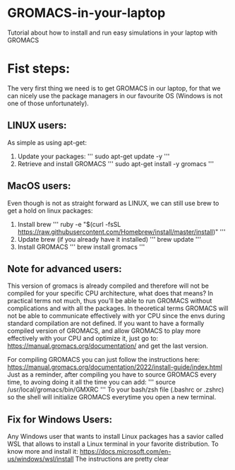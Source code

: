 # GROMACS-in-your-laptop
Tutorial about how to install and run easy simulations in your laptop with GROMACS

# Fist steps:

The very first thing we need is to get GROMACS in our laptop, for that we can nicely use the package managers in our favourite OS (Windows is not one of those unfortunately).

## LINUX users:
As simple as using apt-get:
1. Update your packages:
'''
sudo apt-get update -y
'''
2. Retrieve and install GROMACS
'''
sudo apt-get install -y gromacs
'''

## MacOS users:
Even though is not as straight forward as LINUX, we can still use brew to get a hold on linux packages:
1. Install brew
'''
ruby -e "$(curl -fsSL https://raw.githubusercontent.com/Homebrew/install/master/install)"
'''
2. Update brew (if you already have it installed)
'''
brew update
'''
3. Install GROMACS
'''
brew install gromacs
'''

## Note for advanced users:
This version of gromacs is already compiled and therefore will not be compiled for your specific CPU architecture, what does that means? In practical terms not much, thus you'll be able to run GROMACS without complications and with all the packages. In theoretical terms GROMACS will not be able to communicate effectively with yor CPU since the envs during standard compilation are not defined. If you want to have a formally compiled version of GROMACS, and allow GROMACS to play more effectively with your CPU and optimize it, just go to: https://manual.gromacs.org/documentation/ and get the last version.

For compiling GROMACS you can just follow the instructions here: https://manual.gromacs.org/documentation/2022/install-guide/index.html
Just as a reminder, after compiling you have to source GROMACS every time, to avoing doing it all the time you can add:
'''
source /usr/local/gromacs/bin/GMXRC
'''
To your bash/zsh file (.bashrc or .zshrc) so the shell will initialize GROMACS everytime you open a new terminal.

## Fix for Windows Users:
Any Windows user that wants to install Linux packages has a savior called WSL that allows to install a Linux terminal in your favorite distribution. To know more and install it:
https://docs.microsoft.com/en-us/windows/wsl/install
The instructions are pretty clear

# 